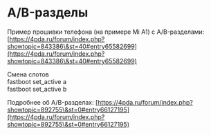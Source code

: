 # A/B-разделы

Пример прошивки телефона (на примере Mi A1) с A/B-разделами:\
[https://4pda.ru/forum/index.php?showtopic=843386\&st=40#entry65582699](https://4pda.ru/forum/index.php?showtopic=843386\&st=40#entry65582699)

Смена слотов \
fastboot set\_active a \
fastboot set\_active b

Подробнее об A/B-разделах: [https://4pda.ru/forum/index.php?showtopic=892755\&st=0#entry66127195](https://4pda.ru/forum/index.php?showtopic=892755\&st=0#entry66127195)

